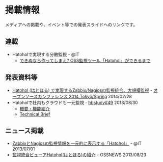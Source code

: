 掲載情報
=======
メディアへの掲載や、イベント等での発表スライドへのリンクです。

連載
-----
- Hatoholで実現する分散監視 - @IT
	- [できぬなら作ってしまえ? OSS監視ツール「Hatohol」ができるまで](http://www.atmarkit.co.jp/ait/articles/1402/13/news008.html)

発表資料等
----------
- [Hatohol (はとほる) で実現するZabbix/Nagiosの監視統合、大規模監視](http://www.slideshare.net/kz0817/osc-tokyo-20140228) - [オープンソースカンファレンス 2014 Tokyo/Spring](http://www.ospn.jp/osc2014-spring/) 2014/02/28
- Hatoholで社内もクラウドも一元監視 - [hbstudy#49](http://heartbeats.jp/hbstudy/2013/08/hbstudy49.html) 2013/08/30
	- [概要・機能紹介](http://www.slideshare.net/koedoyoshida/hatohol-introduction20130830hbstudy-25744631)
	- [Technical Brief](http://www.slideshare.net/koedoyoshida/hatohol-technicalbrief20130830hbstudy)

ニュース掲載
-----------
- [ZabbixとNagiosの監視情報を一元的に表示する「Hatohol」](http://www.atmarkit.co.jp/ait/articles/1307/01/news134.html) - @IT 2013/07/01
- [監視統合ビューアHatohol(はとほる)の紹介](http://www.ossnews.jp/closeup/articles/?aid=201308-00003) - OSSNEWS 2013/08/23
